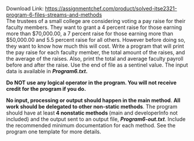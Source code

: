 Download Link: https://assignmentchef.com/product/solved-itse2321-program-6-files-streams-and-methods
<br>
The trustees of a small college are considering voting a pay raise for their faculty members.  They want to grant a 4 percent raise for those earning more than $70,000.00, a 7 percent raise for those earning more than $50,000.00 and 5.5 percent raise for all others. However before doing so, they want to know how much this will cost. Write a program that will print the pay raise for each faculty member, the total amount of the raises, and the average of the raises.  Also, print the total and average faculty payroll before and after the raise.  Use the end of file as a sentinel value.  The input data is available in <strong><em>Program6.txt</em>.</strong>




<strong>Do NOT use any logical operator in the program.  You will not receive credit for the program if you do. </strong>




<strong>No input, processing or output should happen in the main method</strong>.  <strong>All work should be delegated to other non-static methods</strong>.  The program should have at least<strong> 4 nonstatic methods </strong>(main and developerInfo not included) and the output sent to an output file, <strong><em>Program6-out.txt</em></strong>. Include the recommended minimum documentation for each method.  See the program one template for more details.


